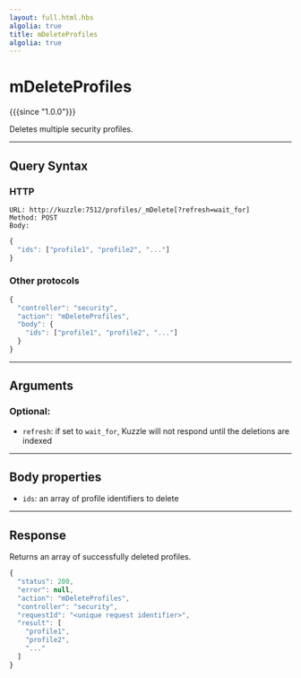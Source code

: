 ```yaml
---
layout: full.html.hbs
algolia: true
title: mDeleteProfiles
algolia: true
---
```


# mDeleteProfiles

{{{since "1.0.0"}}}

Deletes multiple security profiles.

---

## Query Syntax

### HTTP

```http
URL: http://kuzzle:7512/profiles/_mDelete[?refresh=wait_for]
Method: POST  
Body:
```

```js
{
  "ids": ["profile1", "profile2", "..."]
}
```

### Other protocols

```js
{
  "controller": "security",
  "action": "mDeleteProfiles",
  "body": {
    "ids": ["profile1", "profile2", "..."]
  }
}
```

---

## Arguments

### Optional:

* `refresh`: if set to `wait_for`, Kuzzle will not respond until the deletions are indexed

---

## Body properties

* `ids`: an array of profile identifiers to delete

---

## Response

Returns an array of successfully deleted profiles.

```javascript
{
  "status": 200,
  "error": null,
  "action": "mDeleteProfiles",
  "controller": "security",
  "requestId": "<unique request identifier>",
  "result": [
    "profile1",
    "profile2",
    "..."
  ]
}
```
